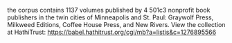the corpus contains 1137 volumes published by 4 501c3 nonprofit book publishers in the twin cities of Minneapolis and St. Paul: Graywolf Press, Milkweed Editions, Coffee House Press, and New Rivers.
View the collection at HathiTrust: https://babel.hathitrust.org/cgi/mb?a=listis&c=1276895566
